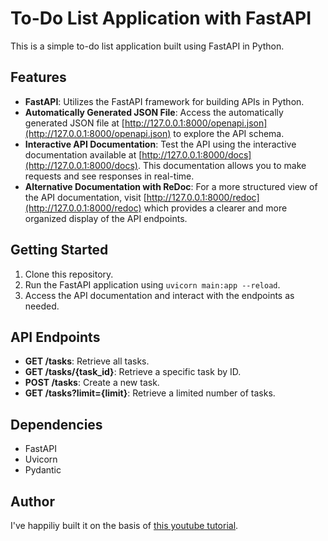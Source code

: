 # To-Do List Application with FastAPI

This is a simple to-do list application built using FastAPI in Python.

## Features

- **FastAPI**: Utilizes the FastAPI framework for building APIs in Python.
- **Automatically Generated JSON File**: Access the automatically generated JSON file at [http://127.0.0.1:8000/openapi.json](http://127.0.0.1:8000/openapi.json) to explore the API schema.
- **Interactive API Documentation**: Test the API using the interactive documentation available at [http://127.0.0.1:8000/docs](http://127.0.0.1:8000/docs). This documentation allows you to make requests and see responses in real-time.
- **Alternative Documentation with ReDoc**: For a more structured view of the API documentation, visit [http://127.0.0.1:8000/redoc](http://127.0.0.1:8000/redoc) which provides a clearer and more organized display of the API endpoints.

## Getting Started

1. Clone this repository.
2. Run the FastAPI application using `uvicorn main:app --reload`.
3. Access the API documentation and interact with the endpoints as needed.

## API Endpoints

- **GET /tasks**: Retrieve all tasks.
- **GET /tasks/{task_id}**: Retrieve a specific task by ID.
- **POST /tasks**: Create a new task.
- **GET /tasks?limit={limit}**: Retrieve a limited number of tasks.

## Dependencies

- FastAPI
- Uvicorn
- Pydantic

## Author

I've happiliy built it on the basis of [this youtube tutorial](https://www.youtube.com/watch?v=iWS9ogMPOI0).
